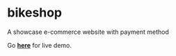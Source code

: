 # bikeshop
A showcase e-commerce website with payment method

Go **[here](https://secret-ridge-23194.herokuapp.com/)** for live demo.
